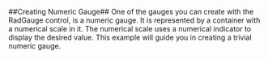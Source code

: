 ##Creating Numeric Gauge##
One of the gauges you can create with the RadGauge control, is a numeric gauge. It is represented by a container with a numerical scale in it. The numerical scale uses a numerical indicator to display the desired value. This example will guide you in creating a trivial numeric gauge.